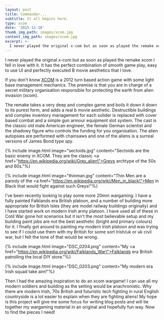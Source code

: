 ```yaml
---
layout: post
title: Commander...
subtitle: It all begins here.
type: xcom
date: '2015-12-10'
thumb_img_path: images/xcom.jpg
content_img_path: images/xcom.jpg
excerpt: >-
  I never played the original x-com but as soon as played the remake xcom I fell in love with it. It has the perfect combination of smooth game play, easy to use UI and perfectly executed B movie aesthetics that I love.
---
```


I never played the original x-com but as soon as played the remake xcom I fell in love with it. It has the perfect combination of smooth game play, easy to use UI and perfectly executed B movie aesthetics that I love.


If you don't know [XCOM](https://en.wikipedia.org/wiki/XCOM:_Enemy_Unknown) is a 2012 turn based action game with some light base management mechanics. The premise is that you are in charge of a secret military organisation responsible for protecting the earth from alien invasion (xcom).

The remake takes a very deep and complex game and boils it down it down to its purest form, and adds a real b movie aesthetic. Destructible buildings and complex inventory management for each solider is replaced with cover based combat and a simple gun armour equipment slot system. The cast is the classic old male American engineer, the female German scientist and the shadowy figure who controls the funding for you organisation. The alien autopsies are performed with chainsaws and one of the aliens is a surreal versions of James Bond type spy.

{% include image.html image="sectoids.jpg" content="Sectoids are the basic enemy in XCOM. They are the classic <a href=\"https://en.wikipedia.org/wiki/Grey_alien\">Greys</a> archtype of the 50s and 60s."%}

{% include image.html image="thinman.jpg" content="Thin Men are a parody of the <a href=\"https://en.wikipedia.org/wiki/Men_in_black\">Men in Black</a> that would fight against such Greys!"%}


I've been recently looking to play some more 20mm wargaming. I have a fully painted Falklands era British platoon, and a number of building more appropriate for British Isles (they are model railway buildings originally) and I have started work on modern Irish army platoon. I have used all of these in Cold War gone hot scenarios but it isn't the most believable setup and my building paint jobs are not the best aesthetic (bright and primary colours) for it. I finally got around to painting my modern Irish platoon and was trying to see if I could use them with my British for some sort Irish/uk or uk civil war, but I felt the tone of that would be wrong.

{% include image.html image="DSC_0204.png" content="My <a href=\"https://en.wikipedia.org/wiki/Falklands_War\">Falklands era</a> British patrolling the local DIY store."%}

{% include image.html image="DSC_0203.png" content="My modern era Irish squad take aim!"%}

Then I had the amazing inspiration to do an xcom wargame! I can use all my modern soldiers and building as the setting would be anachronistic. Why there are modern Irish, 70s British and futuristic tech fighting in rural English countryside is a lot easier to explain when they are fighting aliens! My hope is this project will give me some focus for writing blog posts and will tie together my wargaming material in an original and hopefully fun way. Now to find the pieces I need!
